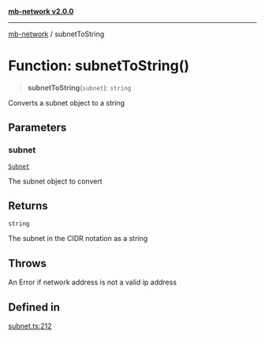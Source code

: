 [**mb-network v2.0.0**](../README.md)

***

[mb-network](../globals.md) / subnetToString

# Function: subnetToString()

> **subnetToString**(`subnet`): `string`

Converts a subnet object to a string

## Parameters

### subnet

[`Subnet`](../interfaces/Subnet.md)

The subnet object to convert

## Returns

`string`

The subnet in the CIDR notation as a string

## Throws

An Error if network address is not a valid ip address

## Defined in

[subnet.ts:212](https://github.com/mbachmann97/mb-network/blob/7fec164a867a1a55636ff23695e44eb55e93955f/src/subnet.ts#L212)
